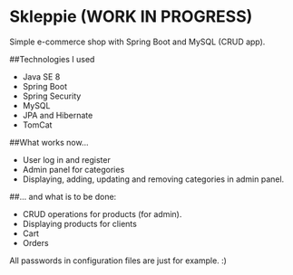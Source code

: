 # Skleppie (WORK IN PROGRESS)
Simple e-commerce shop with Spring Boot and MySQL (CRUD app).

##Technologies I used

* Java SE 8
* Spring Boot
* Spring Security
* MySQL
* JPA and Hibernate
* TomCat

##What works now...

* User log in and register
* Admin panel for categories
* Displaying, adding, updating and removing categories in admin panel.

##... and what is to be done:

* CRUD operations for products (for admin).
* Displaying products for clients
* Cart
* Orders


All passwords in configuration files are just for example. :)